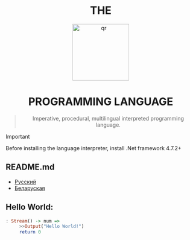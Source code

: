 <h1 align="center">THE</h1>
<div align="center">
     <img width="150px" src="01logo.png" alt="qr"/>
     
<h1>PROGRAMMING LANGUAGE</h1>

> Imperative, procedural, multilingual interpreted programming language.
</div>


> [!IMPORTANT]
> Before installing the language interpreter, install .Net framework 4.7.2+
## README.md
- [Русский](README.ru.md)
- [Беларуская](README.by.md)
## Hello World:

```haskell
: Stream() -> num =>
     >>Output("Hello World!")
     return 0
```




